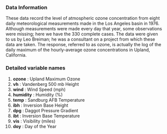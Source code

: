 ### Data Information
These data record the level of atmospheric ozone concentration from eight daily meteorological measurements made in the Los Angeles basin in 1976.  Although measurements were made every day that year, some observations were missing; here we have the 330 complete cases.  The data were given to us by Leo Breiman; he was a consultant on a project from which these data are taken.  The response, referred to as ozone, is actually the log of the daily maximum of the hourly-average ozone concentrations in Upland, California.
### Detailed variable names
1. **ozone** : Upland Maximum Ozone
2. **vh** : Vandenberg 500 mb Height
3. **wind** : Wind Speed (mph)
4. **humidity** : Humidity (%)
5. **temp** : Sandburg AFB Temperature
6. **ibh** : Inversion Base Height
7. **dpg** : Daggot Pressure Gradient
8. **ibt** : Inversion Base Temperature
9. **vis** : Visibility (miles)
10. **doy** : Day of the Year
